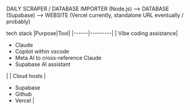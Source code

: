 DAILY SCRAPER / DATABASE IMPORTER (Node.js) --> DATABASE (Supabase) --> WEBSITE (Vercel currently, standalone URL eventually / probably)

tech stack
|Purpose|Tool|
|------|---------|
| Vibe coding assistance|<ul><li>Claude</li><li>Copilot within vscode</li><li>Meta AI to cross-reference Claude</li><li>Supabase AI assistant</li></ul> |
| Cloud hosts   | <ul><li>Supabase</li><li>Github</li><li>Vercel</ol> |